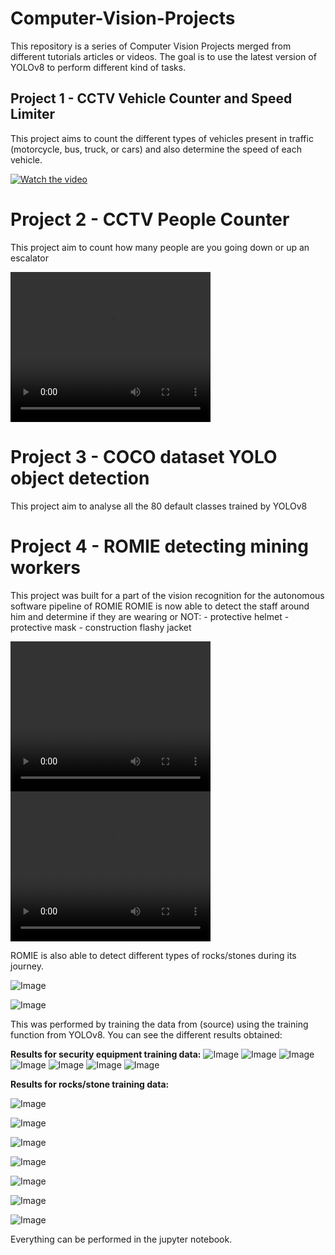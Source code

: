 # Computer-Vision-Projects
This repository is a series of Computer Vision Projects merged from different tutorials articles or videos.
The goal is to use the latest version of YOLOv8 to perform different kind of tasks.

## Project 1 - CCTV Vehicle Counter and Speed Limiter
This project aims to count the different types of vehicles present in traffic (motorcycle, bus, truck, or cars) and also determine the speed of each vehicle.

[![Watch the video](https://img.youtube.com/vi/z8gNm_GYl5k/maxresdefault.jpg)](https://youtu.be/z8gNm_GYl5k)



# Project 2 - CCTV People Counter
This project aim to count how many people are you going down or up an escalator

<video width="320" height="240" controls>
  <source src="https://drive.google.com/file/d/1pfwbHx9cQHtFCLFEldNCgx_DgOWmHmi5/preview" type="video/mp4">
</video>


# Project 3 - COCO dataset YOLO object detection
This project aim to analyse all the 80 default classes trained by YOLOv8

# Project 4 - ROMIE detecting mining workers
This project was built for a part of the vision recognition for the autonomous software pipeline of ROMIE
ROMIE is now able to detect the staff around him and determine if they are wearing or NOT:
	- protective helmet
	- protective mask
	- construction flashy jacket

<video width="320" height="240" controls>
  <source src="https://drive.google.com/file/d/1V6-ptFzNiT7m-vEdwkbZXPUcNAnDH7-m/preview" type="video/mp4">
</video>

<video width="320" height="240" controls>
  <source src="https://drive.google.com/file/d/1PvjI-w624_cldSH81tunnEq3OxbwJSHu/preview" type="video/mp4">
</video>


ROMIE is also able to detect different types of rocks/stones during its journey.

![Image](https://drive.google.com/uc?export=view&id=1ELVQb4q7AXR96gIBUR2LPuyFy0JgXjEQ)

![Image](https://drive.google.com/uc?export=view&id=1fgXkiNbcWpEqdqHWaJaCWLjnsp_-he1h)

This was performed by training the data from (source) using the training function from YOLOv8. You can see the different results obtained:

**Results for security equipment training data:**
![Image](https://drive.google.com/uc?export=view&id=1--kBTtDooe9gdHDyB_PBQJ1exG3bCEHy)
![Image](https://drive.google.com/uc?export=view&id=1eaWEhHWPV0vsMMPgY_o3CLKbGwIDv1i6)
![Image](https://drive.google.com/uc?export=view&id=1PxQVonSHtP5txZLXHXcjK05sNJ6VAoiV)
![Image](https://drive.google.com/uc?export=view&id=1qFYt3DrsjUJ-jgaQOCpd_77by7mgsPL3)
![Image](https://drive.google.com/uc?export=view&id=1jXIsSgHp94UA_hs1TEb-RDpA6Y0RLk-h)
![Image](https://drive.google.com/uc?export=view&id=1bjHbvVi_X8fPOsAFcclvM0IC0gPO5C6Y)
![Image](https://drive.google.com/uc?export=view&id=16W1Njb9kN2A_66EiQ7mnH9_A1nfzNRtf)



**Results for rocks/stone training data:**

![Image](https://drive.google.com/uc?export=view&id=1BTbNqBstNi5ntPXQ8fifuriDoKChDfBF)

![Image](https://drive.google.com/uc?export=view&id=1I-nvnexMCRAyOWUNdKh0EAV5sBnvJdaG)

![Image](https://drive.google.com/uc?export=view&id=1OK7OcR_oH9xsvfC8s8bf4cFiLrtkH2Wt)

![Image](https://drive.google.com/uc?export=view&id=16Z56cAtGPFje-lvCDEo2CD1_V0p0U2Nq)

![Image](https://drive.google.com/uc?export=view&id=1Jtcm_Ciwx3tKoOBe4fPjuZdaDLy-XOzy)

![Image](https://drive.google.com/uc?export=view&id=14EMzrgbfsN_ZwaX7yh9IH58lr1mELD34)

![Image](https://drive.google.com/uc?export=view&id=11pdqUv7N1ZA89eXHBA0-BmXwX_ty2LXR)


Everything can be performed in the jupyter notebook.
	
